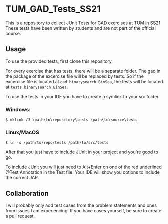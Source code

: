 # TUM_GAD_Tests_SS21
This is a repository to collect JUnit Tests for GAD exercises at TUM in SS21
These tests have been written by students and are not part of the official course.

## Usage

To use the provided tests, first clone this repository.

For every exercise that has tests, there will be a separate folder. The gad in the package of the excercise file will be replaced by tests. So if the excercise file is located at `gad.binarysearch.BinSea`, the tests will be located at `tests.binarysearch.BinSea`.

To use the tests in your IDE you have to create a symlink to your src folder.

### Windows:
```
$ mklink /J \path\to\repository\tests \path\to\source\tests
```

### Linux/MacOS
```
$ ln -s /path/to/repo/tests /path/to/src/tests
```

After that you just have to include JUnit in your project and you're good to go.

To include JUnit you will just need to Alt+Enter on one of the red underlined @Test Annotation in the Test file. Your IDE will show you options to include the correct JAR.

## Collaboration

I will probably only add test cases from the problem statements and ones from issues I am experiencing. If you have cases yourself, be sure to create a pull request.
